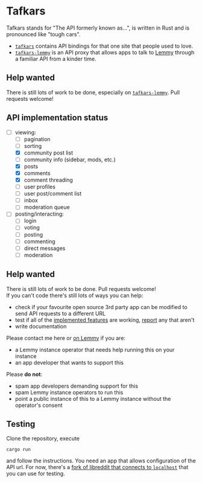 # Tafkars

Tafkars stands for "The API formerly known as...", is written in Rust and is pronounced like "tough cars".

- [`tafkars`](tafkars) contains API bindings for that one site that people used to love.
- [`tafkars-lemmy`](tafkars-lemmy) is an API proxy that allows apps to talk to [Lemmy](https://github.com/LemmyNet/lemmy) through a familiar API from a kinder time.

## Help wanted

There is still lots of work to be done, especially on [`tafkars-lemmy`](tafkars-lemmy). Pull requests welcome!

## API implementation status

- [ ] viewing:
    - [ ] pagination
    - [ ] sorting
    - [x] community post list
    - [ ] community info (sidebar, mods, etc.)
    - [x] posts
    - [x] comments
    - [x] comment threading
    - [ ] user profiles
    - [ ] user post/comment list
    - [ ] inbox
    - [ ] moderation queue
- [ ] posting/interacting:
    - [ ] login
    - [ ] voting
    - [ ] posting
    - [ ] commenting
    - [ ] direct messages
    - [ ] moderation

## Help wanted

There is still lots of work to be done. Pull requests welcome!  
If you can't code there's still lots of ways you can help:
- check if your favourite open source 3rd party app can be modified to send API requests to a different URL
- test if all of the [implemented features](#api-implementation-status) are working, [report](https://github.com/derivator/tafkars/issues) any that aren't
- write documentation

Please contact me here or [on Lemmy](https://feddit.de/u/derivator) if you are:
- a Lemmy instance operator that needs help running this on your instance
- an app developer that wants to support this

Please **do not**:
- spam app developers demanding support for this
- spam Lemmy instance operators to run this
- point a public instance of this to a Lemmy instance without the operator's consent

## Testing
Clone the repository, execute
```
cargo run
```
and follow the instructions.
You need an app that allows configuration of the API url. For now, there's a [fork of libreddit that connects to `localhost`](https://github.com/derivator/libreddit) that you can use for testing.
